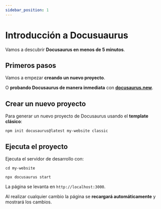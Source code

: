 ```yaml
---
sidebar_position: 1
---
```


# Introducción a Docusuaurus

Vamos a descubrir **Docusaurus en menos de 5 minutos**.

## Primeros pasos

Vamos a empezar **creando un nuevo proyecto**.

O **probando Docusaurus de manera inmediata** con **[docusaurus.new](https://docusaurus.new)**.

## Crear un nuevo proyecto

Para generar un nuevo proyecto de Docusaurus usando el **template clásico**:

```shell
npm init docusaurus@latest my-website classic
```

## Ejecuta el proyecto

Ejecuta el servidor de desarrollo con:

```shell
cd my-website

npx docusaurus start
```

La página se levanta en `http://localhost:3000`.

Al realizar cualquier cambio la página se **recargará automáticamente** y mostrará los cambios.
